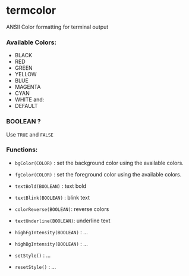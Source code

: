 termcolor
=========

ANSII Color formatting for terminal output

### Available Colors:
+ BLACK
+ RED
+ GREEN
+ YELLOW
+ BLUE
+ MAGENTA
+ CYAN
+ WHITE
and: 
+ DEFAULT 

### BOOLEAN ?
Use  `TRUE` and `FALSE` 

### Functions:

+ `bgColor(COLOR)` : set the background color using the available colors.

+ `fgColor(COLOR)` : set the foreground color using the available colors.

+ `textBold(BOOLEAN)` : text bold

+ `textBlink(BOOLEAN)` : blink text

+ `colorReverse(BOOLEAN)`: reverse colors

+ `textUnderline(BOOLEAN)`: underline text

+ `highFgIntensity(BOOLEAN)` : ...

+ `highBgIntensity(BOOLEAN)` : ...

+ `setStyle()` : ...

+ `resetStyle()` : ...





